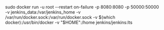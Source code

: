 sudo docker run -u root --restart on-failure -p 8080:8080 -p 50000:50000 -v jenkins_data:/var/jenkins_home -v /var/run/docker.sock:/var/run/docker.sock -v $(which docker):/usr/bin/docker -v "$HOME":/home jenkins/jenkins:lts


